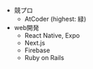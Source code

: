 - 競プロ
  - AtCoder (highest: 緑)
- web開発
  - React Native, Expo
  - Next.js
  - Firebase
  - Ruby on Rails

<!---
mtomto-tech/mtomto-tech is a ✨ special ✨ repository because its `README.md` (this file) appears on your GitHub profile.
You can click the Preview link to take a look at your changes.
--->

